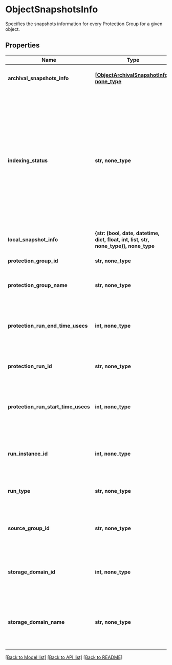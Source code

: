 # ObjectSnapshotsInfo

Specifies the snapshots information for every Protection Group for a given object.

## Properties
Name | Type | Description | Notes
------------ | ------------- | ------------- | -------------
**archival_snapshots_info** | [**[ObjectArchivalSnapshotInfo], none_type**](ObjectArchivalSnapshotInfo.md) | Specifies the archival snapshots information. | [optional] 
**indexing_status** | **str, none_type** | Specifies the indexing status of objects in this snapshot.&lt;br&gt; &#39;InProgress&#39; indicates the indexing is in progress.&lt;br&gt; &#39;Done&#39; indicates indexing is done.&lt;br&gt; &#39;NoIndex&#39; indicates indexing is not applicable.&lt;br&gt; &#39;Error&#39; indicates indexing failed with error. | [optional] 
**local_snapshot_info** | **{str: (bool, date, datetime, dict, float, int, list, str, none_type)}, none_type** | Specifies the local snapshot information. | [optional] 
**protection_group_id** | **str, none_type** | Specifies id of the Protection Group. | [optional] 
**protection_group_name** | **str, none_type** | Specifies name of the Protection Group. | [optional] 
**protection_run_end_time_usecs** | **int, none_type** | Specifies the end time of Protection Group Run in Unix timestamp epoch in microseconds. | [optional] 
**protection_run_id** | **str, none_type** | Specifies the id of Protection Group Run. | [optional] 
**protection_run_start_time_usecs** | **int, none_type** | Specifies the start time of Protection Group Run in Unix timestamp epoch in microseconds. | [optional] 
**run_instance_id** | **int, none_type** | Specifies the instance id of the protection run which create the snapshot. | [optional] 
**run_type** | **str, none_type** | Specifies the type of protection run created this snapshot. | [optional] 
**source_group_id** | **str, none_type** | Specifies the source protection group id in case of replication. | [optional] 
**storage_domain_id** | **int, none_type** | Specifies the Storage Domain id where the backup data of Object is present. | [optional] 
**storage_domain_name** | **str, none_type** | Specifies the name of Storage Domain id where the backup data of Object is present | [optional] 

[[Back to Model list]](../README.md#documentation-for-models) [[Back to API list]](../README.md#documentation-for-api-endpoints) [[Back to README]](../README.md)


